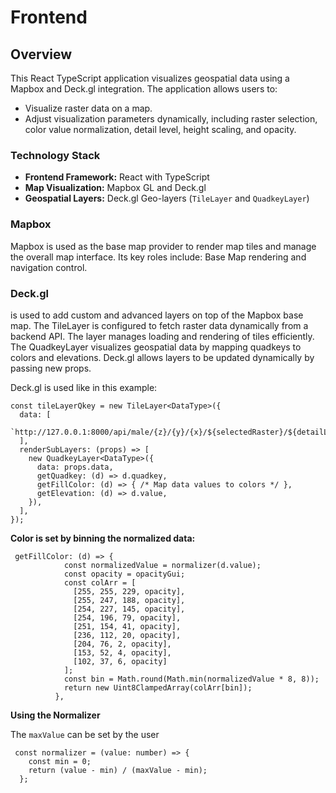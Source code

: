 # Frontend

## Overview

This React TypeScript application visualizes geospatial data using a Mapbox and Deck.gl integration. The application allows users to:

- Visualize raster data on a map.
- Adjust visualization parameters dynamically, including raster selection, color value normalization, detail level, height scaling, and opacity.

### Technology Stack
- **Frontend Framework:** React with TypeScript
- **Map Visualization:** Mapbox GL and Deck.gl
- **Geospatial Layers:** Deck.gl Geo-layers (`TileLayer` and `QuadkeyLayer`)

### Mapbox

Mapbox is used as the base map provider to render map tiles and manage the overall map interface. Its key roles include: Base Map rendering and navigation control.


### Deck.gl 

is used to add custom and advanced layers on top of the Mapbox base map. The TileLayer is configured to fetch raster data dynamically from a backend API. The layer manages loading and rendering of tiles efficiently. The QuadkeyLayer visualizes geospatial data by mapping quadkeys to colors and elevations. 
Deck.gl allows layers to be updated dynamically by passing new props.

Deck.gl is used like in this example:

```
const tileLayerQkey = new TileLayer<DataType>({
  data: [
    `http://127.0.0.1:8000/api/male/{z}/{y}/{x}/${selectedRaster}/${detailLevel}/${heightLevel}/${maxValue}`,
  ],
  renderSubLayers: (props) => [
    new QuadkeyLayer<DataType>({
      data: props.data,
      getQuadkey: (d) => d.quadkey,
      getFillColor: (d) => { /* Map data values to colors */ },
      getElevation: (d) => d.value,
    }),
  ],
});
```




**Color is set by binning the normalized data:**

```
 getFillColor: (d) => {
            const normalizedValue = normalizer(d.value);
            const opacity = opacityGui;
            const colArr = [
              [255, 255, 229, opacity],
              [255, 247, 188, opacity],
              [254, 227, 145, opacity],
              [254, 196, 79, opacity],
              [251, 154, 41, opacity],
              [236, 112, 20, opacity],
              [204, 76, 2, opacity],
              [153, 52, 4, opacity],
              [102, 37, 6, opacity]
            ];
            const bin = Math.round(Math.min(normalizedValue * 8, 8));
            return new Uint8ClampedArray(colArr[bin]);
          },
```

**Using the Normalizer**

The `maxValue` can be set by the user
```
 const normalizer = (value: number) => {
    const min = 0;
    return (value - min) / (maxValue - min);
  };
```
